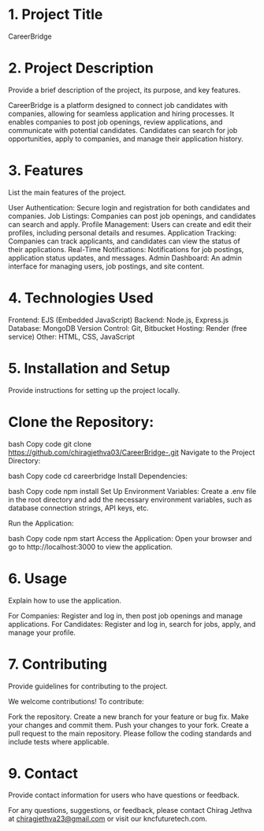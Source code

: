# 1. Project Title
CareerBridge

# 2. Project Description
Provide a brief description of the project, its purpose, and key features.

CareerBridge is a platform designed to connect job candidates with companies, allowing for seamless application and hiring processes. It enables companies to post job openings, review applications, and communicate with potential candidates. Candidates can search for job opportunities, apply to companies, and manage their application history.

# 3. Features
List the main features of the project.

User Authentication: Secure login and registration for both candidates and companies.
Job Listings: Companies can post job openings, and candidates can search and apply.
Profile Management: Users can create and edit their profiles, including personal details and resumes.
Application Tracking: Companies can track applicants, and candidates can view the status of their applications.
Real-Time Notifications: Notifications for job postings, application status updates, and messages.
Admin Dashboard: An admin interface for managing users, job postings, and site content.

# 4. Technologies Used

Frontend: EJS (Embedded JavaScript)
Backend: Node.js, Express.js
Database: MongoDB
Version Control: Git, Bitbucket
Hosting: Render (free service)
Other: HTML, CSS, JavaScript

# 5. Installation and Setup
Provide instructions for setting up the project locally.

# Clone the Repository:

bash
Copy code
git clone https://github.com/chiragjethva03/CareerBridge-.git
Navigate to the Project Directory:

bash
Copy code
cd careerbridge
Install Dependencies:

bash
Copy code
npm install
Set Up Environment Variables:
Create a .env file in the root directory and add the necessary environment variables, such as database connection strings, API keys, etc.

Run the Application:

bash
Copy code
npm start
Access the Application:
Open your browser and go to http://localhost:3000 to view the application.

# 6. Usage
Explain how to use the application.

For Companies: Register and log in, then post job openings and manage applications.
For Candidates: Register and log in, search for jobs, apply, and manage your profile.

# 7. Contributing
Provide guidelines for contributing to the project.

We welcome contributions! To contribute:

Fork the repository.
Create a new branch for your feature or bug fix.
Make your changes and commit them.
Push your changes to your fork.
Create a pull request to the main repository.
Please follow the coding standards and include tests where applicable.

# 9. Contact
Provide contact information for users who have questions or feedback.

For any questions, suggestions, or feedback, please contact Chirag Jethva at chiragjethva23@gmail.com or visit our kncfuturetech.com.
